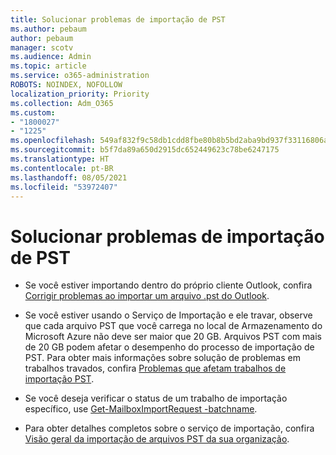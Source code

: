```yaml
---
title: Solucionar problemas de importação de PST
ms.author: pebaum
author: pebaum
manager: scotv
ms.audience: Admin
ms.topic: article
ms.service: o365-administration
ROBOTS: NOINDEX, NOFOLLOW
localization_priority: Priority
ms.collection: Adm_O365
ms.custom:
- "1800027"
- "1225"
ms.openlocfilehash: 549af832f9c58db1cdd8fbe80b8b5bd2aba9bd937f33116806a9391cbc9a5d4c
ms.sourcegitcommit: b5f7da89a650d2915dc652449623c78be6247175
ms.translationtype: HT
ms.contentlocale: pt-BR
ms.lasthandoff: 08/05/2021
ms.locfileid: "53972407"
---
```

# <a name="troubleshooting-pst-import-issues"></a>Solucionar problemas de importação de PST

- Se você estiver importando dentro do próprio cliente Outlook, confira [Corrigir problemas ao importar um arquivo .pst do Outlook](https://support.office.com/article/Fix-problems-importing-an-Outlook-pst-file-2d2e50dc-5c36-4ab2-ab50-f1be733b3d6e).

- Se você estiver usando o Serviço de Importação e ele travar, observe que cada arquivo PST que você carrega no local de Armazenamento do Microsoft Azure não deve ser maior que 20 GB. Arquivos PST com mais de 20 GB podem afetar o desempenho do processo de importação de PST. Para obter mais informações sobre solução de problemas em trabalhos travados, confira [Problemas que afetam trabalhos de importação PST](https://docs.microsoft.com/office365/troubleshoot/pst-import-service/issues-with-pst-import-job).

- Se você deseja verificar o status de um trabalho de importação específico, use [Get-MailboxImportRequest -batchname](https://docs.microsoft.com/powershell/module/exchange/mailboxes/get-mailboximportrequest).

- Para obter detalhes completos sobre o serviço de importação, confira [Visão geral da importação de arquivos PST da sua organização](https://docs.microsoft.com/microsoft-365/compliance/importing-pst-files-to-office-365?view=o365-worldwide).
